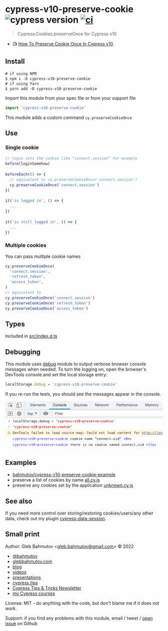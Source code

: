 # cypress-v10-preserve-cookie ![cypress version](https://img.shields.io/badge/cypress-13.6.4-brightgreen) [![ci](https://github.com/bahmutov/cypress-v10-preserve-cookie/actions/workflows/ci.yml/badge.svg?branch=main)](https://github.com/bahmutov/cypress-v10-preserve-cookie/actions/workflows/ci.yml)

> Cypress.Cookies.preserveOnce for Cypress v10

- 📺 [How To Preserve Cookie Once In Cypress v10](https://youtu.be/b8aoVh6IdCg)

## Install

```shell
# if using NPM
$ npm i -D cypress-v10-preserve-cookie
# if using Yarn
$ yarn add -D cypress-v10-preserve-cookie
```

Import this module from your spec file or from your support file

```js
import 'cypress-v10-preserve-cookie'
```

This module adds a custom command `cy.preserveCookieOnce`

## Use

### Single cookie

```js
// login sets the cookie like "connect.session" for example
before(loginSomehow)

beforeEach(() => {
  // equivalent to cy.preserveCookieOnce('connect.session')
  cy.preserveCookieOnce('connect.session')
})

it('is logged in', () => {
  ...
})

it('is still logged in', () => {
  ...
})
```

### Multiple cookies

You can pass multiple cookie names

```js
cy.preserveCookieOnce(
  'connect.session',
  'refresh_token',
  'access_token',
)
// equivalent to
cy.preserveCookieOnce('connect.session')
cy.preserveCookieOnce('refresh_token')
cy.preserveCookieOnce('access_token')
```

## Types

Included in [src/index.d.ts](./src/index.d.ts)

## Debugging

This module uses [debug](https://github.com/debug-js/debug#readme) module to output verbose browser console messages when needed. To turn the logging on, open the browser's DevTools console and set the local storage entry:

```js
localStorage.debug = 'cypress-v10-preserve-cookie'
```

If you re-run the tests, you should see the messages appear in the console.

![Show debug messages](./images/debug-cookie.png)

## Examples

- [bahmutov/cypress-v10-preserve-cookie-example](https://github.com/bahmutov/cypress-v10-preserve-cookie-example)
- preserve a list of cookies by name [all.cy.js](./cypress/e2e/all.cy.js)
- preserve any cookies set by the application [unknown.cy.js](./cypress/e2e/unknown.cy.js)

## See also

If you need more control over storing/restoring cookies/users/any other data, check out my plugin [cypress-data-session](https://github.com/bahmutov/cypress-data-session).

## Small print

Author: Gleb Bahmutov &lt;gleb.bahmutov@gmail.com&gt; &copy; 2022

- [@bahmutov](https://twitter.com/bahmutov)
- [glebbahmutov.com](https://glebbahmutov.com)
- [blog](https://glebbahmutov.com/blog)
- [videos](https://www.youtube.com/glebbahmutov)
- [presentations](https://slides.com/bahmutov)
- [cypress.tips](https://cypress.tips)
- [Cypress Tips & Tricks Newsletter](https://cypresstips.substack.com/)
- [my Cypress courses](https://cypress.tips/courses)

License: MIT - do anything with the code, but don't blame me if it does not work.

Support: if you find any problems with this module, email / tweet /
[open issue](https://github.com/bahmutov/cypress-v10-preserve-cookie/issues) on Github
